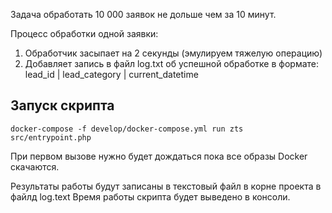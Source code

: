 
Задача обработать 10 000 заявок не дольше чем за 10 минут.

Процесс обработки одной заявки:

1) Обработчик засыпает на 2 секунды (эмулируем тяжелую операцию)
2) Добавляет запись в файл log.txt об успешной обработке в формате: lead_id | lead_category | current_datetime

## Запуск скрипта 
```shell script
docker-compose -f develop/docker-compose.yml run zts src/entrypoint.php
 ```
При первом вызове нужно будет дождаться пока все образы Docker скачаются.

Результаты работы будут записаны в текстовый файл в корне проекта в файлд log.text
Время работы скрипта будет выведено в консоли. 

